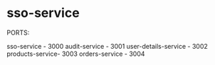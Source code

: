 # sso-service

PORTS: 

sso-service - 3000
audit-service - 3001
user-details-service - 3002 
products-service- 3003 
orders-service - 3004